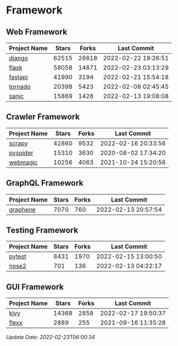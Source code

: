 # Framework

## Web Framework
| Project Name | Stars | Forks | Last Commit |
| ------------ | ----- | ----- | ----------- |
| [django](https://github.com/django/django) | 62515 | 26618 | 2022-02-22 19:26:51 |
| [flask](https://github.com/pallets/flask) | 58058 | 14871 | 2022-02-23 03:13:29 |
| [fastapi](https://github.com/tiangolo/fastapi) | 41990 | 3194 | 2022-02-21 15:54:18 |
| [tornado](https://github.com/tornadoweb/tornado) | 20398 | 5423 | 2022-02-08 02:45:45 |
| [sanic](https://github.com/sanic-org/sanic) | 15869 | 1428 | 2022-02-13 19:08:08 |

## Crawler Framework
| Project Name | Stars | Forks | Last Commit |
| ------------ | ----- | ----- | ----------- |
| [scrapy](https://github.com/scrapy/scrapy) | 42860 | 9532 | 2022-02-16 20:33:56 |
| [pyspider](https://github.com/binux/pyspider) | 15310 | 3630 | 2020-08-02 17:34:20 |
| [webmagic](https://github.com/code4craft/webmagic) | 10256 | 4063 | 2021-10-24 15:20:56 |

## GraphQL Framework
| Project Name | Stars | Forks | Last Commit |
| ------------ | ----- | ----- | ----------- |
| [graphene](https://github.com/graphql-python/graphene) | 7070 | 760 | 2022-02-13 20:57:54 |

## Testing Framework
| Project Name | Stars | Forks | Last Commit |
| ------------ | ----- | ----- | ----------- |
| [pytest](https://github.com/pytest-dev/pytest) | 8431 | 1970 | 2022-02-15 13:00:50 |
| [nose2](https://github.com/nose-devs/nose2) | 701 | 136 | 2022-02-13 04:22:17 |

## GUI Framework
| Project Name | Stars | Forks | Last Commit |
| ------------ | ----- | ----- | ----------- |
| [kivy](https://github.com/kivy/kivy) | 14368 | 2858 | 2022-02-17 19:50:37 |
| [flexx](https://github.com/flexxui/flexx) | 2889 | 255 | 2021-09-16 11:35:28 |

*Update Date: 2022-02-23T06:00:34*